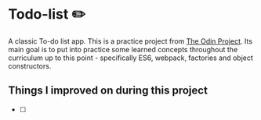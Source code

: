 # Todo-list ✏️

A classic To-do list app. This is a practice project from [The Odin Project](https://www.theodinproject.com/lessons/javascript-todo-list). Its main goal is to put into practice some learned concepts throughout the curriculum up to this point - specifically ES6, webpack, factories and object constructors.

## Things I improved on during this project
- [ ]
